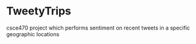 # TweetyTrips
csce470 project which performs sentiment on recent tweets in a specific geographic locations
